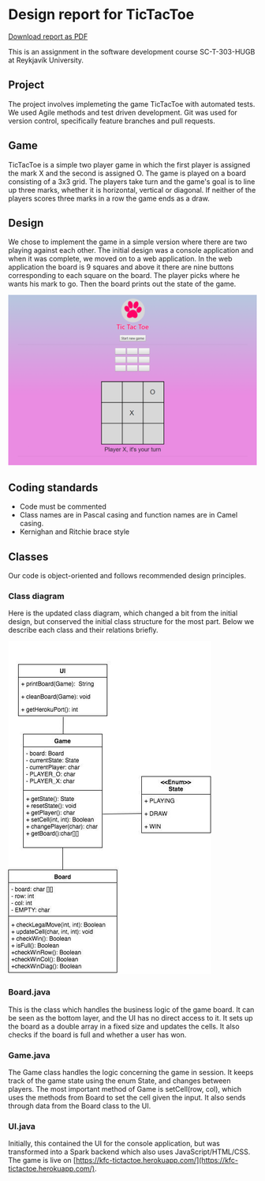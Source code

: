 # Design report for TicTacToe

[Download report as PDF](https://gitprint.com/KisaCostco/TicTacToe/blob/master/docs/DesignReport.md)

This is an assignment in the software development course SC-T-303-HUGB at Reykjavík University.

## Project
The project involves implemeting the game TicTacToe with automated tests. We used Agile methods and test driven development. Git was used for version control, specifically feature branches and pull requests.
 
## Game
TicTacToe is a simple two player game in which the first player is assigned the mark X and the second is assigned O. The game is played on a board consisting of a 3x3 grid. The players take turn and the game's goal is to line up three marks, whether it is horizontal, vertical or diagonal. If neither of the players scores three marks in a row the game ends as a draw.

##  Design
We chose to implement the game in a simple version where there are two playing against each other. The initial design was a console application and when it was complete, we moved on to a web application. In the web application the board is 9 squares and above it there are nine buttons corresponding to each square on the board. The player picks where he wants his mark to go. Then the board prints out the state of the game.

![UI](https://github.com/KisaCostco/TicTacToe/blob/master/ui.png)

## Coding standards
* Code must be commented
* Class names are in Pascal casing and function names are in Camel casing.
* Kernighan and Ritchie brace style


## Classes

Our code is object-oriented and follows recommended design principles. 

### Class diagram
Here is the updated class diagram, which changed a bit from the initial design, but conserved the initial class structure for the most part. Below we describe each class and their relations briefly.

![ClassDiagram](https://github.com/KisaCostco/TicTacToe/blob/master/classdiagram.jpg)

### Board.java
This is the class which handles the business logic of the game board. It can be seen as the bottom layer, and the UI has no direct access to it. It sets up the board as a double array in a fixed size and updates the cells. It also checks if the board is full and whether a user has won.

### Game.java
The Game class handles the logic concerning the game in session. It keeps track of the game state using the enum State, and changes between players. The most important method of Game is setCell(row, col), which uses the methods from Board to set the cell given the input. It also sends through data from the Board class to the UI.

### UI.java
Initially, this contained the UI for the console application, but was transformed into a Spark backend which also uses JavaScript/HTML/CSS. The game is live on [https://kfc-tictactoe.herokuapp.com/](https://kfc-tictactoe.herokuapp.com/).



